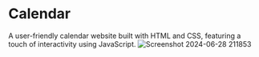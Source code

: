 # Calendar
 A user-friendly calendar website built with HTML and CSS, featuring a touch of interactivity using JavaScript.
![Screenshot 2024-06-28 211853](https://github.com/ajay-maurya96/Calendar/assets/128412448/a0beeb08-5a10-4598-a671-852d8df90bd1)

